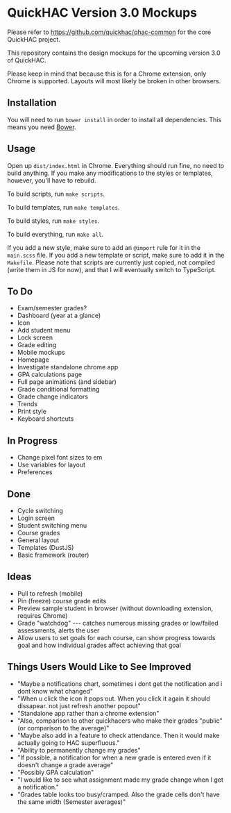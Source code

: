 # QuickHAC Version 3.0 Mockups

Please refer to https://github.com/quickhac/qhac-common for the core QuickHAC project.

This repository contains the design mockups for the upcoming version 3.0 of QuickHAC.

Please keep in mind that because this is for a Chrome extension, only Chrome is supported. Layouts will most likely be broken in other browsers.

## Installation

You will need to run `bower install` in order to install all dependencies. This means you need [Bower](http://bower.io).

## Usage

Open up `dist/index.html` in Chrome. Everything should run fine, no need to build anything. If you make any modifications to the styles or templates, however, you'll have to rebuild.

To build scripts, run `make scripts`.

To build templates, run `make templates`.

To build styles, run `make styles`.

To build everything, run `make all`.

If you add a new style, make sure to add an `@import` rule for it in the `main.scss` file. If you add a new template or script, make sure to add it in the `Makefile`. Please note that scripts are currently just copied, not compiled (write them in JS for now), and that I will eventually switch to TypeScript.

## To Do

* Exam/semester grades?
* Dashboard (year at a glance)
* Icon
* Add student menu
* Lock screen
* Grade editing
* Mobile mockups
* Homepage
* Investigate standalone chrome app
* GPA calculations page
* Full page animations (and sidebar)
* Grade conditional formatting
* Grade change indicators
* Trends
* Print style
* Keyboard shortcuts

## In Progress

* Change pixel font sizes to em
* Use variables for layout
* Preferences

## Done

* Cycle switching
* Login screen
* Student switching menu
* Course grades
* General layout
* Templates (DustJS)
* Basic framework (router)

## Ideas 

* Pull to refresh (mobile)
* Pin (freeze) course grade edits
* Preview sample student in browser (without downloading extension, requires Chrome)
* Grade "watchdog" --- catches numerous missing grades or low/failed assessments, alerts the user
* Allow users to set goals for each course, can show progress towards goal and how individual grades affect achieving that goal


## Things Users Would Like to See Improved

- "Maybe a notifications chart, sometimes i dont get the notification and i dont know what changed"
- "When u click the icon it pops out. When you click it again it should dissapear. not just refresh another popout"
- "Standalone app rather than a chrome extension"
- "Also, comparison to other quickhacers who make their grades "public" (or comparison to the average)"
- "Maybe also add in a feature to check attendance. Then it would make actually going to HAC superfluous."
- "Ability to permanently change my grades"
- "If possible, a notification for when a new grade is entered even if it doesn't change a grade average"
- "Possibly GPA calculation"
- "I would like to see what assignment made my grade change when I get a notification."
- "Grades table looks too busy/cramped. Also the grade cells don't have the same width (Semester averages)"
